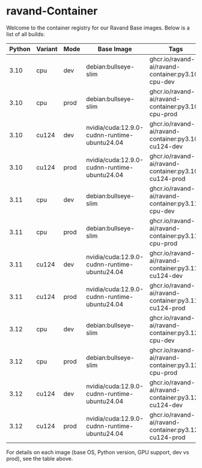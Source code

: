 # ravand-Container


Welcome to the container registry for our Ravand Base images. Below is a list of all builds:

<!-- IMAGES_TABLE_START -->

| Python | Variant | Mode | Base Image | Tags |
|--------|---------|------|------------|------|
| 3.10 | cpu | dev | debian:bullseye-slim | ghcr.io/ravand-ai/ravand-container:py3.10-cpu-dev |
| 3.10 | cpu | prod | debian:bullseye-slim | ghcr.io/ravand-ai/ravand-container:py3.10-cpu-prod |
| 3.10 | cu124 | dev | nvidia/cuda:12.9.0-cudnn-runtime-ubuntu24.04 | ghcr.io/ravand-ai/ravand-container:py3.10-cu124-dev |
| 3.10 | cu124 | prod | nvidia/cuda:12.9.0-cudnn-runtime-ubuntu24.04 | ghcr.io/ravand-ai/ravand-container:py3.10-cu124-prod |
| 3.11 | cpu | dev | debian:bullseye-slim | ghcr.io/ravand-ai/ravand-container:py3.11-cpu-dev |
| 3.11 | cpu | prod | debian:bullseye-slim | ghcr.io/ravand-ai/ravand-container:py3.11-cpu-prod |
| 3.11 | cu124 | dev | nvidia/cuda:12.9.0-cudnn-runtime-ubuntu24.04 | ghcr.io/ravand-ai/ravand-container:py3.11-cu124-dev |
| 3.11 | cu124 | prod | nvidia/cuda:12.9.0-cudnn-runtime-ubuntu24.04 | ghcr.io/ravand-ai/ravand-container:py3.11-cu124-prod |
| 3.12 | cpu | dev | debian:bullseye-slim | ghcr.io/ravand-ai/ravand-container:py3.12-cpu-dev |
| 3.12 | cpu | prod | debian:bullseye-slim | ghcr.io/ravand-ai/ravand-container:py3.12-cpu-prod |
| 3.12 | cu124 | dev | nvidia/cuda:12.9.0-cudnn-runtime-ubuntu24.04 | ghcr.io/ravand-ai/ravand-container:py3.12-cu124-dev |
| 3.12 | cu124 | prod | nvidia/cuda:12.9.0-cudnn-runtime-ubuntu24.04 | ghcr.io/ravand-ai/ravand-container:py3.12-cu124-prod |

<!-- IMAGES_TABLE_END -->

For details on each image (base OS, Python version, GPU support, dev vs prod), see the table above.
